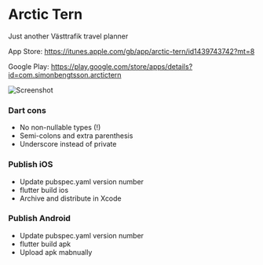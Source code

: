 # Arctic Tern

Just another Västtrafik travel planner

App Store: https://itunes.apple.com/gb/app/arctic-tern/id1439743742?mt=8

Google Play: https://play.google.com/store/apps/details?id=com.simonbengtsson.arctictern

![Screenshot](https://is5-ssl.mzstatic.com/image/thumb/Purple128/v4/0a/75/55/0a755505-f237-7894-201d-7cf30bc9e023/pr_source.png/460x0w.png)

### Dart cons
- No non-nullable types (!)
- Semi-colons and extra parenthesis
- Underscore instead of private

### Publish iOS
- Update pubspec.yaml version number
- flutter build ios
- Archive and distribute in Xcode

### Publish Android
- Update pubspec.yaml version number
- flutter build apk
- Upload apk mabnually